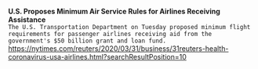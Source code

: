 **U.S. Proposes Minimum Air Service Rules for Airlines Receiving Assistance**\
`The U.S. Transportation Department on Tuesday proposed minimum flight requirements for passenger airlines receiving aid from the government's $50 billion grant and loan fund.`\
https://nytimes.com/reuters/2020/03/31/business/31reuters-health-coronavirus-usa-airlines.html?searchResultPosition=10

